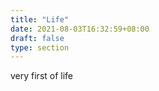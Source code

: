 ```yaml
---
title: "Life"
date: 2021-08-03T16:32:59+08:00
draft: false
type: section
---
```


very first of life